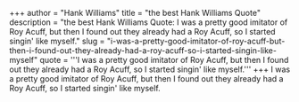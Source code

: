 +++
author = "Hank Williams"
title = "the best Hank Williams Quote"
description = "the best Hank Williams Quote: I was a pretty good imitator of Roy Acuff, but then I found out they already had a Roy Acuff, so I started singin' like myself."
slug = "i-was-a-pretty-good-imitator-of-roy-acuff-but-then-i-found-out-they-already-had-a-roy-acuff-so-i-started-singin-like-myself"
quote = '''I was a pretty good imitator of Roy Acuff, but then I found out they already had a Roy Acuff, so I started singin' like myself.'''
+++
I was a pretty good imitator of Roy Acuff, but then I found out they already had a Roy Acuff, so I started singin' like myself.

